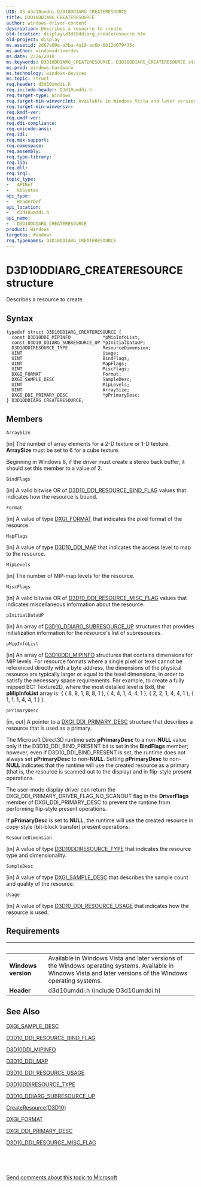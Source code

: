 ```yaml
---
UID: NS:d3d10umddi.D3D10DDIARG_CREATERESOURCE
title: D3D10DDIARG_CREATERESOURCE
author: windows-driver-content
description: Describes a resource to create.
old-location: display\d3d10ddiarg_createresource.htm
old-project: display
ms.assetid: 2d67a00e-a3ba-4a19-ac6b-0b12d079435c
ms.author: windowsdriverdev
ms.date: 2/26/2018
ms.keywords: D3D10DDIARG_CREATERESOURCE, D3D10DDIARG_CREATERESOURCE structure [Display Devices], UMDisplayDriver_Dx10param_Structs_3f91ee50-2bdd-4206-afe6-d8b79d3b7d80.xml, d3d10umddi/D3D10DDIARG_CREATERESOURCE, display.d3d10ddiarg_createresource
ms.prod: windows-hardware
ms.technology: windows-devices
ms.topic: struct
req.header: d3d10umddi.h
req.include-header: D3d10umddi.h
req.target-type: Windows
req.target-min-winverclnt: Available in Windows Vista and later versions of the Windows operating systems.
req.target-min-winversvr: 
req.kmdf-ver: 
req.umdf-ver: 
req.ddi-compliance: 
req.unicode-ansi: 
req.idl: 
req.max-support: 
req.namespace: 
req.assembly: 
req.type-library: 
req.lib: 
req.dll: 
req.irql: 
topic_type:
-	APIRef
-	kbSyntax
api_type:
-	HeaderDef
api_location:
-	d3d10umddi.h
api_name:
-	D3D10DDIARG_CREATERESOURCE
product: Windows
targetos: Windows
req.typenames: D3D10DDIARG_CREATERESOURCE
---
```


# D3D10DDIARG_CREATERESOURCE structure
Describes a resource to create.

## Syntax
````
typedef struct D3D10DDIARG_CREATERESOURCE {
  const D3D10DDI_MIPINFO            *pMipInfoList;
  const D3D10_DDIARG_SUBRESOURCE_UP *pInitialDataUP;
  D3D10DDIRESOURCE_TYPE             ResourceDimension;
  UINT                              Usage;
  UINT                              BindFlags;
  UINT                              MapFlags;
  UINT                              MiscFlags;
  DXGI_FORMAT                       Format;
  DXGI_SAMPLE_DESC                  SampleDesc;
  UINT                              MipLevels;
  UINT                              ArraySize;
  DXGI_DDI_PRIMARY_DESC             *pPrimaryDesc;
} D3D10DDIARG_CREATERESOURCE;
````

## Members


`ArraySize`

[in] The number of array elements for a 2-D texture or 1-D texture. <b>ArraySize</b> must be set to 6 for a cube texture.

Beginning in Windows 8, if the driver must create a stereo back buffer, it should set this member to a value of 2.

`BindFlags`

[in] A valid bitwise OR of <a href="..\d3d10umddi\ne-d3d10umddi-d3d10_ddi_resource_bind_flag.md">D3D10_DDI_RESOURCE_BIND_FLAG</a> values that indicates how the resource is bound.

`Format`

[in] A value of type <a href="https://msdn.microsoft.com/dce61bc4-4ed5-4e64-84e8-6db88025e5c2">DXGI_FORMAT</a> that indicates the pixel format of the resource.

`MapFlags`

[in] A value of type <a href="..\d3d10umddi\ne-d3d10umddi-d3d10_ddi_map.md">D3D10_DDI_MAP</a> that indicates the access level to map to the resource.

`MipLevels`

[in] The number of MIP-map levels for the resource.

`MiscFlags`

[in] A valid bitwise OR of <a href="..\d3d10umddi\ne-d3d10umddi-d3d10_ddi_resource_misc_flag.md">D3D10_DDI_RESOURCE_MISC_FLAG</a> values that indicates miscellaneous information about the resource.

`pInitialDataUP`

[in] An array of <a href="..\d3d10umddi\ns-d3d10umddi-d3d10_ddiarg_subresource_up.md">D3D10_DDIARG_SUBRESOURCE_UP</a> structures that provides initialization information for the resource's list of subresources.

`pMipInfoList`

[in] An array of <a href="..\d3d10umddi\ns-d3d10umddi-d3d10ddi_mipinfo.md">D3D10DDI_MIPINFO</a> structures that contains dimensions for MIP levels. For resource formats where a single pixel or texel cannot be referenced directly with a byte address, the dimensions of the physical resource are typically larger or equal to the texel dimensions, in order to satisfy the necessary space requirements. For example, to create a fully mipped BC1 Texture2D, where the most detailed level is 8x8, the <b>pMipInfoList</b> array is:  { { 8, 8, 1, 8, 8, 1 }, { 4, 4, 1, 4, 4, 1 }, { 2, 2, 1, 4, 4, 1 }, { 1, 1, 1, 4, 4, 1 } }.

`pPrimaryDesc`

[in, out] A pointer to a <a href="..\dxgiddi\ns-dxgiddi-dxgi_ddi_primary_desc.md">DXGI_DDI_PRIMARY_DESC</a> structure that describes a resource that is used as a primary.

The Microsoft Direct3D runtime sets <b>pPrimaryDesc</b> to a non-<b>NULL</b> value only if the D3D10_DDI_BIND_PRESENT bit is set in the <b>BindFlags</b> member; however, even if D3D10_DDI_BIND_PRESENT is set, the runtime does not always set <b>pPrimaryDesc</b> to non-<b>NULL</b>. Setting <b>pPrimaryDesc</b> to non-<b>NULL</b> indicates that the runtime will use the created resource as a primary (that is, the resource is scanned out to the display) and in flip-style present operations. 

The user-mode display driver can return the DXGI_DDI_PRIMARY_DRIVER_FLAG_NO_SCANOUT flag in the <b>DriverFlags</b> member of DXGI_DDI_PRIMARY_DESC to prevent the runtime from performing flip-style present operations. 

If <b>pPrimaryDesc</b> is set to <b>NULL</b>, the runtime will use the created resource in copy-style (bit-block transfer) present operations.

`ResourceDimension`

[in] A value of type <a href="https://msdn.microsoft.com/library/windows/hardware/ff541810">D3D10DDIRESOURCE_TYPE</a> that indicates the resource type and dimensionality.

`SampleDesc`

[in] A value of type <a href="https://msdn.microsoft.com/a8071d3c-dc78-43fe-84f6-421418e16b02">DXGI_SAMPLE_DESC</a> that describes the sample count and quality of the resource.

`Usage`

[in] A value of type <a href="..\d3d10umddi\ne-d3d10umddi-d3d10_ddi_resource_usage.md">D3D10_DDI_RESOURCE_USAGE</a> that indicates how the resource is used.


## Requirements
| &nbsp; | &nbsp; |
| ---- |:---- |
| **Windows version** | Available in Windows Vista and later versions of the Windows operating systems. Available in Windows Vista and later versions of the Windows operating systems. |
| **Header** | d3d10umddi.h (include D3d10umddi.h) |

## See Also

<a href="https://msdn.microsoft.com/a8071d3c-dc78-43fe-84f6-421418e16b02">DXGI_SAMPLE_DESC</a>



<a href="..\d3d10umddi\ne-d3d10umddi-d3d10_ddi_resource_bind_flag.md">D3D10_DDI_RESOURCE_BIND_FLAG</a>



<a href="..\d3d10umddi\ns-d3d10umddi-d3d10ddi_mipinfo.md">D3D10DDI_MIPINFO</a>



<a href="..\d3d10umddi\ne-d3d10umddi-d3d10_ddi_map.md">D3D10_DDI_MAP</a>



<a href="..\d3d10umddi\ne-d3d10umddi-d3d10_ddi_resource_usage.md">D3D10_DDI_RESOURCE_USAGE</a>



<a href="https://msdn.microsoft.com/library/windows/hardware/ff541810">D3D10DDIRESOURCE_TYPE</a>



<a href="..\d3d10umddi\ns-d3d10umddi-d3d10_ddiarg_subresource_up.md">D3D10_DDIARG_SUBRESOURCE_UP</a>



<a href="..\d3d10umddi\nc-d3d10umddi-pfnd3d10ddi_createresource.md">CreateResource(D3D10)</a>



<a href="https://msdn.microsoft.com/dce61bc4-4ed5-4e64-84e8-6db88025e5c2">DXGI_FORMAT</a>



<a href="..\dxgiddi\ns-dxgiddi-dxgi_ddi_primary_desc.md">DXGI_DDI_PRIMARY_DESC</a>



<a href="..\d3d10umddi\ne-d3d10umddi-d3d10_ddi_resource_misc_flag.md">D3D10_DDI_RESOURCE_MISC_FLAG</a>



 

 

<a href="mailto:wsddocfb@microsoft.com?subject=Documentation%20feedback [display\display]:%20D3D10DDIARG_CREATERESOURCE structure%20 RELEASE:%20(2/26/2018)&amp;body=%0A%0APRIVACY STATEMENT%0A%0AWe use your feedback to improve the documentation. We don't use your email address for any other purpose, and we'll remove your email address from our system after the issue that you're reporting is fixed. While we're working to fix this issue, we might send you an email message to ask for more info. Later, we might also send you an email message to let you know that we've addressed your feedback.%0A%0AFor more info about Microsoft's privacy policy, see http://privacy.microsoft.com/en-us/default.aspx." title="Send comments about this topic to Microsoft">Send comments about this topic to Microsoft</a>